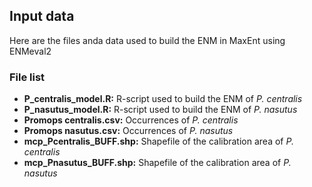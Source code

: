 ## Input data
Here are the files anda data used to build the ENM in MaxEnt using ENMeval2

### File list

+ **P_centralis_model.R:** R-script used to build the ENM of _P. centralis_
+ **P_nasutus_model.R:** R-script used to build the ENM of _P. nasutus_
+ **Promops centralis.csv:** Occurrences of _P. centralis_
+ **Promops nasutus.csv:** Occurrences of _P. nasutus_
+ **mcp_Pcentralis_BUFF.shp:** Shapefile of the calibration area of _P. centralis_
+ **mcp_Pnasutus_BUFF.shp:** Shapefile of the calibration area of _P. nasutus_
